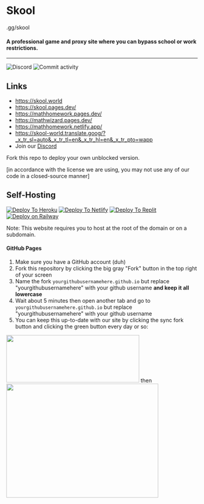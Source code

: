 # Skool
.gg/skool
#### A professional game and proxy site where you can bypass school or work restrictions.
----
![Discord](https://img.shields.io/discord/950407933408198717?label=Discord&style=for-the-badge) ![Commit activity](https://img.shields.io/github/commit-activity/w/Skoolgq/skoolgq.github.io?style=for-the-badge)

## Links
* https://skool.world
* https://skool.pages.dev/
* https://mathhomework.pages.dev/
* https://mathwizard.pages.dev/
* https://mathhomework.netlify.app/
* https://skool-world.translate.goog/?_x_tr_sl=auto&_x_tr_tl=en&_x_tr_hl=en&_x_tr_pto=wapp
* Join our [Discord](https://discord.gg/skool)

Fork this repo to deploy your own unblocked version.

[in accordance with the license we are using, you may not use any of our code in a closed-source manner]

## Self-Hosting
[![Deploy To Heroku](https://www.herokucdn.com/deploy/button.svg)](https://heroku.com/deploy?template=https://github.com/Skoolgq/skoolv2) [![Deploy To Netlify](https://www.netlify.com/img/deploy/button.svg)](https://app.netlify.com/start/deploy?repository=https://github.com/Skoolgq/skoolv2) [![Deploy To Replit](https://camo.githubusercontent.com/de8d18f58a5c013d803964424dc10e4276d57c2d9f7d2bd5ce2ffa127d6e832c/68747470733a2f2f62696e6261736862616e616e612e6769746875622e696f2f6465706c6f792d627574746f6e732f627574746f6e732f72656d6164652f7265706c69742e737667)](https://replit.com/github/Skoolgq/skoolv2) [![Deploy on Railway](https://railway.app/button.svg)](https://railway.app/template/Dxtugg)

Note: This website requires you to host at the root of the domain or on a subdomain.
#### GitHub Pages
1. Make sure you have a GitHub account (duh)
2. Fork this repository by clicking the big gray "Fork" button in the top right of your screen
3. Name the fork `yourgithubusernamehere.github.io` but replace "yourgithubusernamehere" with your github username <b>and keep it all lowercase</b>
4. Wait about 5 minutes then open another tab and go to `yourgithubusernamehere.github.io` but replace "yourgithubusernamehere" with your github username
5. You can keep this up-to-date with our site by clicking the sync fork button and clicking the green button every day or so:
<img src="https://docs.github.com/assets/cb-18605/mw-1000/images/help/repository/sync-fork-dropdown.webp"  width="350" height="125">
then
<img src="https://docs.github.com/assets/cb-49937/mw-1000/images/help/repository/update-branch-button.webp"  width="400" height="300">
